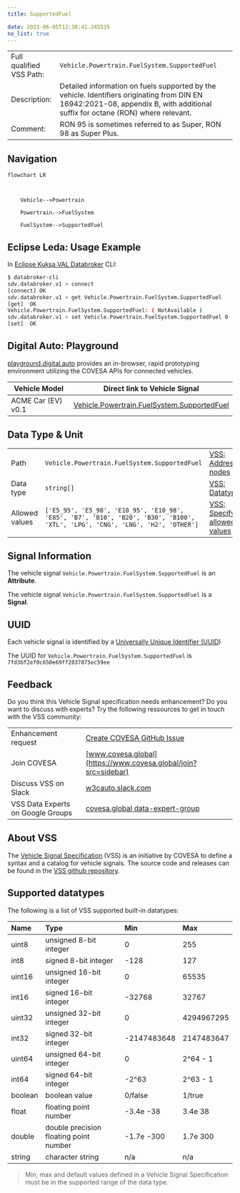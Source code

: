 ```yaml
---
title: SupportedFuel

date: 2023-06-05T12:38:41.245535
no_list: true
---
```



| | |
|---|---|
| Full qualified VSS Path: | `Vehicle.Powertrain.FuelSystem.SupportedFuel` |
| Description: | Detailed information on fuels supported by the vehicle. Identifiers originating from DIN EN 16942:2021-08, appendix B, with additional suffix for octane (RON) where relevant. |
| Comment: | RON 95 is sometimes referred to as Super, RON 98 as Super Plus. |

## Navigation

```mermaid
flowchart LR



    Vehicle-->Powertrain

    Powertrain-->FuelSystem

    FuelSystem-->SupportedFuel

```

## Eclipse Leda: Usage Example

In [Eclipse Kuksa.VAL Databroker](https://github.com/eclipse/kuksa.val/tree/master/kuksa_databroker) CLI:



```bash
$ databroker-cli
sdv.databroker.v1 > connect
[connect] OK
sdv.databroker.v1 > get Vehicle.Powertrain.FuelSystem.SupportedFuel
[get]  OK
Vehicle.Powertrain.FuelSystem.SupportedFuel: ( NotAvailable )
sdv.databroker.v1 > set Vehicle.Powertrain.FuelSystem.SupportedFuel 0
[set]  OK
```

## Digital Auto: Playground

[playground.digital.auto](http://digital.auto) provides an in-browser, rapid prototyping environment utilizing the COVESA APIs for connected vehicles. 

| Vehicle Model | Direct link to Vehicle Signal |
|---|---|
| ACME Car (EV) v0.1 | [Vehicle.Powertrain.FuelSystem.SupportedFuel](https://digitalauto.netlify.app/model/STLWzk1WyqVVLbfymb4f/cvi/list/Vehicle.Powertrain.FuelSystem.SupportedFuel/) |

## Data Type & Unit

| | | |
|---|---|---|
| Path | `Vehicle.Powertrain.FuelSystem.SupportedFuel` | [VSS: Addressing nodes](https://covesa.github.io/vehicle_signal_specification/rule_set/basics/) |
| Data type | `string[]` | [VSS: Datatypes](https://covesa.github.io/vehicle_signal_specification/rule_set/data_entry/data_types/) |
| Allowed values | `['E5_95', 'E5_98', 'E10_95', 'E10_98', 'E85', 'B7', 'B10', 'B20', 'B30', 'B100', 'XTL', 'LPG', 'CNG', 'LNG', 'H2', 'OTHER']` | [VSS: Specifying allowed values](https://covesa.github.io/vehicle_signal_specification/rule_set/data_entry/allowed/) |














## Signal Information



The vehicle signal `Vehicle.Powertrain.FuelSystem.SupportedFuel` is an **Attribute**.



The vehicle signal `Vehicle.Powertrain.FuelSystem.SupportedFuel` is a **Signal**.



## UUID

Each vehicle signal is identified by a [Universally Unique Identifier (UUID](https://en.wikipedia.org/wiki/Universally_unique_identifier))

The UUID for `Vehicle.Powertrain.FuelSystem.SupportedFuel` is `7fd3bf2ef0c650e69ff2037875ec59ee`


## Feedback

Do you think this Vehicle Signal specification needs enhancement? Do you want to discuss with experts? Try the following ressources to get in touch with the VSS community:

| | |
|---|---|
| Enhancement request | [Create COVESA GitHub Issue](https://github.com/COVESA/vehicle_signal_specification/issues/new?body=Please+describe+your+feedback&title=Signal+feedback+Vehicle.Powertrain.FuelSystem.SupportedFuel) |
| Join COVESA | [www.covesa.global](https://www.covesa.global/join?src=sidebar) |
| Discuss VSS on Slack | [w3cauto.slack.com](http://w3cauto.slack.com/) |
| VSS Data Experts on Google Groups | [covesa.global data-expert-group](https://groups.google.com/a/covesa.global/g/data-expert-group) |

## About VSS

The [Vehicle Signal Specification](https://covesa.github.io/vehicle_signal_specification/) (VSS)
is an initiative by COVESA to define a syntax and a catalog for vehicle signals.
The source code and releases can be found in the [VSS github repository](https://github.com/COVESA/vehicle_signal_specification).

## Supported datatypes

The following is a list of VSS supported built-in datatypes:

Name       | Type                       | Min  | Max
:----------|:---------------------------|:-----|:---
uint8      | unsigned 8-bit integer     | 0    | 255
int8       | signed 8-bit integer       | -128 | 127
uint16     | unsigned 16-bit integer    |  0   | 65535
int16      | signed 16-bit integer      | -32768 | 32767
uint32     | unsigned 32-bit integer    | 0 | 4294967295
int32      | signed 32-bit integer      | -2147483648 | 2147483647
uint64     | unsigned 64-bit integer    | 0    | 2^64 - 1
int64      | signed 64-bit integer      | -2^63 | 2^63 - 1
boolean    | boolean value              | 0/false | 1/true
float      | floating point number      | -3.4e -38 | 3.4e 38
double     | double precision floating point number | -1.7e -300 | 1.7e 300
string     | character string           | n/a  | n/a

> Min, max and default values defined in a Vehicle Signal Specification must be in the supported range of the data type.
